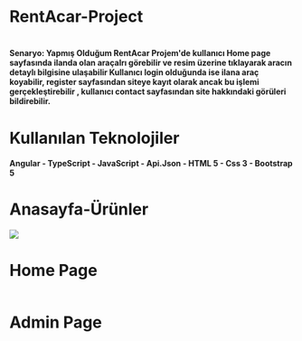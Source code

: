 <h1>RentAcar-Project<h1>
<h4>Senaryo: Yapmış Olduğum RentAcar Projem'de kullanıcı Home page sayfasında ilanda olan araçalrı görebilir ve resim üzerine tıklayarak aracın detaylı bilgisine ulaşabilir Kullanıcı login olduğunda ise ilana araç koyabilir, register sayfasından siteye kayıt olarak ancak bu işlemi gerçekleştirebilir , kullanıcı contact sayfasından site hakkındaki görüleri bildirebilir.<h4>
<h1>Kullanılan Teknolojiler</h1>
<h4>Angular - TypeScript - JavaScript - Api.Json - HTML 5 - Css 3 - Bootstrap 5<h/4>
<h1>Anasayfa-Ürünler</h1>
<img src="https://user-images.githubusercontent.com/116731704/226999438-36093b56-a682-4f26-9088-bdbad8e8bdd4.gif">

<h1>Home Page</h1>
<img src="">

<h1>Admin Page</h1>
<img src="">
